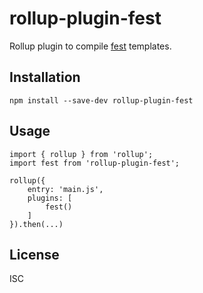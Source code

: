 # rollup-plugin-fest

Rollup plugin to compile [fest](https://github.com/mailru/fest) templates.

## Installation

```
npm install --save-dev rollup-plugin-fest
```

## Usage

```
import { rollup } from 'rollup';
import fest from 'rollup-plugin-fest';

rollup({
    entry: 'main.js',
    plugins: [
        fest()
    ]
}).then(...)
```

## License

ISC
